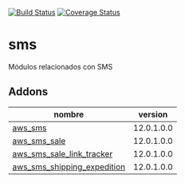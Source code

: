[![Build Status](https://travis-ci.org/OdooNodrizaTech/sms.svg?branch=12.0)](https://travis-ci.org/OdooNodrizaTech/sms)
[![Coverage Status](https://coveralls.io/repos/OdooNodrizaTech/sms/badge.svg?branch=12.0)](https://coveralls.io/r/OdooNodrizaTech/sms?branch=12.0)

sms
=========
Módulos relacionados con SMS


Addons
----------------
nombre | version
--- | ---
[aws_sms](aws_sms/) | 12.0.1.0.0
[aws_sms_sale](aws_sms_sale/) | 12.0.1.0.0
[aws_sms_sale_link_tracker](aws_sms_sale_link_tracker/) | 12.0.1.0.0
[aws_sms_shipping_expedition](aws_sms_shipping_expedition/) | 12.0.1.0.0
